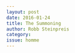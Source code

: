 ```yaml
---
layout: post 
date: 2016-01-24
title: The Summoning
author: Robb Steinpreis
category: 
issue: homme
---
```

